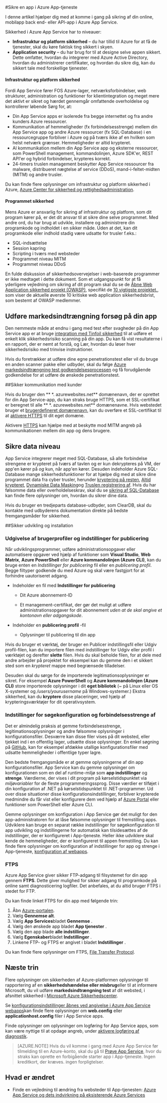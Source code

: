 <properties
    pageTitle="Sikre en app i Azure App-tjeneste"
    description="Lær, hvordan til at sikre en WebApp, mobilapp back end- eller API-app i Azure App Service."
    services="app-service"
    documentationCenter=""
    authors="cephalin"
    manager="wpickett"
    editor=""/>

<tags
    ms.service="app-service"
    ms.workload="na"
    ms.tgt_pltfrm="na"
    ms.devlang="multiple"
    ms.topic="article"
    ms.date="01/12/2016"
    ms.author="cephalin"/>


#<a name="secure-an-app-in-azure-app-service"></a>Sikre en app i Azure App-tjeneste

I denne artikel hjælper dig med at komme i gang på sikring af din online, mobilapp back end- eller API-app i Azure App Service. 

Sikkerhed i Azure App Service har to niveauer: 

- **Infrastruktur og platform sikkerhed** – du har tillid til Azure for at få de tjenester, skal du køre faktisk ting sikkert i skyen.
- **Application security** – du har brug for til at designe selve appen sikkert. Dette omfatter, hvordan du integrerer med Azure Active Directory, hvordan du administrerer certifikater, og hvordan du sikre dig, kan du sikkert tale med forskellige tjenester. 

#### <a name="infrastructure-and-platform-security"></a>Infrastruktur og platform sikkerhed
Fordi App Service fører FOS Azure-lager, netværksforbindelser, web strukturer, administration og funktioner for klientintegration og meget mere det aktivt er sikret og hærdet gennemgår omfattende overholdelse og kontrollerer løbende Sørg for, at:

- Din App Service apps er isolerede fra begge internettet og fra andre kunders Azure ressourcer.
- Kommunikation af hemmeligheder (fx forbindelsesstrenge) mellem din App Service app og andre Azure ressourcer (fx SQL-Database) i en ressourcegruppe forbliver i Azure og på tværs ikke af en hvilken som helst netværk grænser. Hemmeligheder er altid krypteret.
- Al kommunikation mellem din App Service app og eksterne ressourcer, som PowerShell management, kommandolinjen, Azure SDK'er, REST API'er og hybrid forbindelser, krypteres korrekt.
- 24-timers truslen management beskytter App Service ressourcer fra malware, distribueret nægtelse af service (DDoS), mand-i-feltet-midten (MITM) og andre trusler. 

Du kan finde flere oplysninger om infrastruktur og platform sikkerhed i Azure, [Azure Center for sikkerhed og rettighedsadministration](/support/trust-center/security/).

#### <a name="application-security"></a>Programmet sikkerhed

Mens Azure er ansvarlig for sikring af infrastruktur og platform, som dit program kører på, er det dit ansvar til at sikre dine selve programmet. Med andre ord, du har brug at udvikle, installere og administrere din programkode og indholdet i en sikker måde. Uden at det, kan dit programkode eller indhold stadig være udsatte for trusler f.eks.:

- SQL-indsættelse
- Session kapring
- Scripting i tværs med websteder
- Programmet niveau MITM
- Programmet niveau DDoS

En fulde diskussion af sikkerhedsovervejelser i web-baserede programmer er ikke medtaget i dette dokument. Som et udgangspunkt for at få yderligere vejledning om sikring af dit program skal du se de [Åbne Web Application sikkerhed projekt (OWASP)](https://www.owasp.org/index.php/Main_Page), specifikt de [10 vigtigste projektet.](https://www.owasp.org/index.php/Category:OWASP_Top_Ten_Project), som viser de aktuelle øverste 10 kritiske web application sikkerhedsbrist, som bestemt af OWASP medlemmer.

## <a name="perform-penetration-testing-on-your-app"></a>Udføre markedsindtrængning forsøg på din app

Den nemmeste måde at endnu i gang med test efter svagheder på din App Service app er at bruge [integration med Tinfoil sikkerhed](/blog/web-vulnerability-scanning-for-azure-app-service-powered-by-tinfoil-security/) til at udføre et enkelt klik sikkerhedsrisiko scanning på din app. Du kan få vist resultaterne i en rapport, der er nemt at forstå, og Lær, hvordan du løser hver sikkerhedsrisiko med trinvise instruktioner.

Hvis du foretrækker at udføre dine egne penetrationstest eller vil du bruge en anden scanner pakke eller udbyder, skal du følge [Azure markedsindtrængning test godkendelsesprocessen](https://security-forms.azure.com/penetration-testing/terms) og få forudgående godkendelse for at udføre de ønskede penetrationstest.

##<a name="https"></a>Sikker kommunikation med kunder

Hvis du bruger den ** \*. azurewebsites.net** domænenavn, der er oprettet for din App Service-app, du kan straks bruge HTTPS, som et SSL-certifikat er beregnet til alle ** \*. azurewebsites.net** domænenavne. Hvis webstedet bruger et [brugerdefineret domænenavn](web-sites-custom-domain-name.md), kan du overføre et SSL-certifikat til at [aktivere HTTPS](web-sites-configure-ssl-certificate.md) til dit eget domæne.

Aktivere [HTTPS](https://en.wikipedia.org/wiki/HTTPS) kan hjælpe med at beskytte mod MITM angreb på kommunikationen mellem din app og dens brugere.

## <a name="secure-data-tier"></a>Sikre data niveau

App Service integrerer meget med SQL-Database, så alle forbindelse strengene er krypteret på tværs af tavlen og er kun dekrypteres på VM, der app'en kører på *og* kun, når app'en kører. Desuden indeholder Azure SQL-Database mange sikkerhedsfunktioner for at hjælpe dig med at sikre dine programmet data fra cyber trusler, herunder [kryptering på resten](https://msdn.microsoft.com/library/dn948096.aspx), [Altid krypteret](https://msdn.microsoft.com/library/mt163865.aspx), [Dynamiske Data Masking](../sql-database/sql-database-dynamic-data-masking-get-started.md)og [Truslen registrering af](../sql-database/sql-database-threat-detection-get-started.md). Hvis du har følsomme data eller overholdelseskrav, skal du se [sikring af SQL-Database](../sql-database/sql-database-security.md) kan finde flere oplysninger om, hvordan du sikrer dine data.

Hvis du bruger en tredjeparts database-udbyder, som ClearDB, skal du kontakte med udbyderens dokumentation direkte på bedste fremgangsmåder for sikkerhed.  

##<a name="develop"></a>Sikker udvikling og installation

### <a name="publishing-profiles-and-publish-settings"></a>Udgivelse af brugerprofiler og indstillinger for publicering

Når udviklingsprogrammer, udføre administrationsopgaver eller automatisere opgaver ved hjælp af funktioner som **Visual Studio**, **Web Matrix**, **Azure PowerShell** eller **Azure kommandolinjen (Azure CLI)**, kan du bruge enten en *Indstillinger for publicering* fil eller en *publicering profil*. Begge filtyper godkende du med Azure og skal være fastgjort for at forhindre uautoriseret adgang.

* Indeholder en fil med **Indstillinger for publicering**

    * Dit Azure abonnement-ID

    * Et management-certifikat, der gør det muligt at udføre administrationsopgaver for dit abonnement *uden at de skal angive et kontonavn eller adgangskode*.

* Indeholder en **publicering profil** -fil

    * Oplysninger til publicering til din app

Hvis du bruger et værktøj, der bruger en Publicer indstillingsfil eller Udgiv profil-filen, kan du importere filen med indstillinger for Udgiv eller profil i værktøjet og derefter **slette** filen. Hvis du skal beholde filen, for at dele med andre arbejder på projektet for eksempel kan du gemme den i et sikkert sted som en *krypteret* mappe med begrænsede tilladelser.

Desuden skal du sørge for de importerede legitimationsoplysninger er sikret. For eksempel **Azure PowerShell** og **Azure kommandolinjen (Azure CLI)** store importerede oplysninger i dit **eget bibliotek** (*~* på Linux eller OS X-systemer og */users/yourusername* på Windows-systemer.) Ekstra sikkerhed, kan du **kryptere** disse placeringer, ved hjælp af krypteringsværktøjer for dit operativsystem.

### <a name="configuration-settings-and-connection-strings"></a>Indstillinger for søgekonfiguration og forbindelsesstrenge af
Det er almindelig praksis at gemme forbindelsesstrenge, legitimationsoplysninger og andre følsomme oplysninger i konfigurationsfiler. Desværre kan disse filer vises på dit websted, eller tjekket ind i en offentlig lager, udsætte disse oplysninger. En enkel søgning på [GitHub](https://github.com), kan for eksempel afdække utallige konfigurationsfiler med udsatte hemmeligheder i offentlige typer lagre.

Den bedste fremgangsmåde er at gemme oplysningerne af din app konfigurationsfiler. App Service kan du gemme oplysninger om konfigurationen som en del af runtime-miljø som **app indstillinger** og **strenge**. Værdierne, der vises i dit program på kørselstidspunktet via *miljøvariabler* for de fleste programmeringssprog. Disse værdier er tilføjet i din konfiguration af .NET på kørselstidspunktet til .NET-programmer. Ud over disse situationer disse konfigurationsindstillinger, forbliver krypterede medmindre du får vist eller konfigurere dem ved hjælp af [Azure Portal](https://portal.azure.com) eller funktioner som PowerShell eller Azure CLI. 

Gemme oplysninger om konfiguration i App Service gør det muligt for den app-administratoren for at låse følsomme oplysninger til fremstilling apps. Udviklere kan bruge en separat række indstillinger for søgekonfiguration til app udvikling og indstillingerne for automatisk kan tilsidesættes af de indstillinger, der er konfigureret i App-tjeneste. Heller ikke udviklere skal kende de hemmeligheder, der er konfigureret til appen fremstilling. Du kan finde flere oplysninger om konfiguration af indstillinger for app og strenge i App-tjeneste, [konfiguration af webapps](web-sites-configure.md).

### <a name="ftps"></a>FTPS

Azure App Service giver sikker FTP-adgang til filsystemet for din app gennem **FTPS**. Dette giver mulighed for sikker adgang til programkode på online samt diagnosticering logfiler. Det anbefales, at du altid bruger FTPS i stedet for FTP. 

Du kan finde linket FTPS for din app med følgende trin:

1. Åbn [Azure-portalen](https://portal.azure.com).
2. Vælg **Gennemse alt**.
3. Vælg **App Services**bladet **Gennemse** .
4. Vælg den ønskede app bladet **App tjenester** .
5. Vælg den app blade **alle indstillinger**.
6. Vælg **Egenskaber**bladet **Indstillinger** .
7. Linkene FTP- og FTPS er angivet i bladet **Indstillinger** . 

Du kan finde flere oplysninger om FTPS, [File Transfer Protocol](http://en.wikipedia.org/wiki/File_Transfer_Protocol).

## <a name="next-steps"></a>Næste trin

Flere oplysninger om sikkerheden af Azure-platformen oplysninger til rapportering af en **sikkerhedshændelse eller misbrug**eller til at informere Microsoft, du vil udføre **markedsindtrængning test** af dit websted, i afsnittet sikkerhed i [Microsoft Azure Sikkerhedscenter](https://azure.microsoft.com/support/trust-center/security/).

Se [konfigurationsindstillinger åbnes ved angivelse i Azure App Service webapps](https://azure.microsoft.com/blog/2014/01/28/more-to-explore-configuration-options-unlocked-in-windows-azure-web-sites/)kan finde flere oplysninger om **web.config** eller **applicationhost.config** filer i App Service apps.

Finde oplysninger om oplysninger om logføring for App Service apps, som kan være nyttige til at opdage angreb, under [aktivere logføring af diagnostik](web-sites-enable-diagnostic-log.md).

>[AZURE.NOTE] Hvis du vil komme i gang med Azure App Service før tilmelding til en Azure-konto, skal du gå til [Prøve App Service](http://go.microsoft.com/fwlink/?LinkId=523751), hvor du straks kan oprette en forbigående starter app i App-tjeneste. Ingen kreditkort, der kræves. ingen forpligtelser.

## <a name="whats-changed"></a>Hvad er ændret

* Finde en vejledning til ændring fra websteder til App-tjenesten: [Azure App Service og dets indvirkning på eksisterende Azure Services](http://go.microsoft.com/fwlink/?LinkId=529714)
